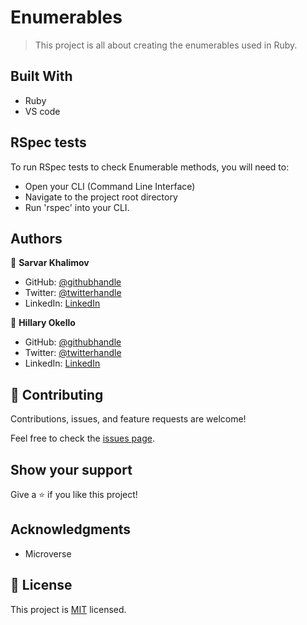 # Enumerables
> This project is all about creating the enumerables used in Ruby.

## Built With

- Ruby
- VS code

## RSpec tests

To run RSpec tests to check Enumerable methods, you will need to:

- Open your CLI (Command Line Interface)
- Navigate to the project root directory
- Run 'rspec' into your CLI.

## Authors

👤 **Sarvar Khalimov**

- GitHub: [@githubhandle](https://github.com/SarvarKh)
- Twitter: [@twitterhandle](https://twitter.com/KhalimovSarvar)
- LinkedIn: [LinkedIn](https://www.linkedin.com/in/sarvar-khalimov/)

👤 **Hillary Okello**

- GitHub: [@githubhandle](https://github.com/HillaryOkello)
- Twitter: [@twitterhandle](https://twitter.com/Kellyhillary4)
- LinkedIn: [LinkedIn](https://www.linkedin.com/in/hillary-okello-b173101a4/)

## 🤝 Contributing

Contributions, issues, and feature requests are welcome!

Feel free to check the [issues page](https://github.com/SarvarKh/Enumerables/issues).

## Show your support

Give a ⭐️ if you like this project!

## Acknowledgments

- Microverse

## 📝 License

This project is [MIT](lic.url) licensed.
